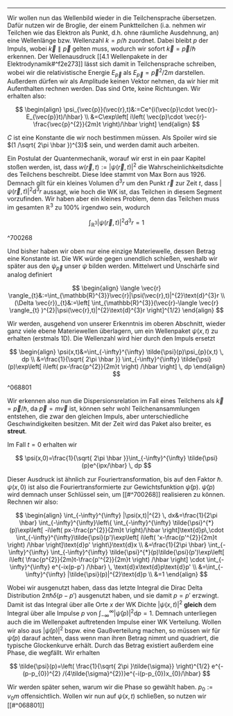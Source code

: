 ***

Wir wollen nun das Wellenbild wieder in die Teilchensprache übersetzen. Dafür nutzen wir de Broglie, der einem Punktteilchen (i.a. nehmen wir Teilchen wie das Elektron als Punkt, d.h. ohne räumliche Ausdehnung, an) eine Wellenlänge bzw. Wellenzahl $k=p /\hbar$ zuordnet. Dabei bleibt $p$ der Impuls, wobei $\vec{k}\parallel \vec{p}$ gelten muss, wodurch wir sofort $\vec{k}=\vec{p} /\hbar$ erkennen. Der Wellenausdruck [[4.1 Wellenpakete in der Elektrodynamik#^f2e273]] lässt sich damit in Teilchensprache schreiben, wobei wir die relativistische Energie $E_{\vec{p}}$ als $E_{\vec{p}}=\vec{p}^{2} /2m$ darstellen. Außerdem dürfen wir als Amplitude keinen Vektor nehmen, da wir hier mit Aufenthalten rechnen werden. Das sind Orte, keine Richtungen. Wir erhalten also:

$$
\begin{align}
\psi_{\vec{p}}(\vec{r},t)&:=Ce^{i(\vec{p}\cdot \vec{r}-E_{\vec{p}}t)/\hbar} \\
&=C\exp\left[ i\left( \vec{p}\cdot \vec{r}-\frac{\vec{p}^{2}}{2m}t \right)/\hbar \right]
\end{align}
$$

$C$ ist eine Konstante die wir noch bestimmen müssen. Als Spoiler wird sie $(1 /\sqrt{ 2\pi \hbar })^{3}$ sein, und werden damit auch arbeiten. 

Ein Postulat der Quantenmechanik, worauf wir erst in ein paar Kapitel stoßen werden, ist, dass $w(\vec{r},t):=|\psi(\vec{r},t)|^{2}$ die Wahrscheinlichkeitsdichte des Teilchens beschreibt. Diese Idee stammt von Max Born aus 1926. Demnach gilt für ein kleines Volumen $\text{d}^{3}r$ um den Punkt $\vec{r}$ zur Zeit $t$, dass $|\psi(\vec{r},t)|^{2}\text{d}^{3}r$ aussagt, wie hoch die WK ist, das Teilchen in diesem Segment vorzufinden. Wir haben aber ein kleines Problem, denn das Teilchen muss im gesamten $\mathbb{R}^{3}$ zu 100% irgendwo sein, wodurch

$$
\int_{\mathbb{R}^{3}}|\psi(\vec{r},t)|^{2}\text{d}^{3}r=1
$$

^700268

Und bisher haben wir oben nur eine einzige Materiewelle, dessen Betrag eine Konstante ist. Die WK würde gegen unendlich schießen, weshalb wir später aus den $\psi_{\vec{p}}$ unser $\psi$ bilden werden. Mittelwert und Unschärfe sind analog definiert

$$
\begin{align}
\langle \vec{r} \rangle_{t}&:=\int_{\mathbb{R}^{3}}\vec{r}|\psi(\vec{r},t)|^{2}\text{d}^{3}r \\
(\Delta \vec{r})_{t}&:=\left[ \int_{\mathbb{R}^{3}}(\vec{r}-\langle \vec{r} \rangle_{t} )^{2}|\psi(\vec{r},t)|^{2}\text{d}^{3}r \right]^{1/2}
\end{align}
$$

Wir werden, ausgehend von unserer Erkenntnis im oberen Abschnitt, wieder ganz viele ebene Materiewellen überlagern, um ein Wellenpaket $\psi(x,t)$ zu erhalten (erstmals 1D). Die Wellenzahl wird hier durch den Impuls ersetzt

$$
\begin{align}
\psi(x,t)&=\int_{-\infty}^{\infty} \tilde{\psi}(p)\psi_{p}(x,t) \, dp \\
&=\frac{1}{\sqrt{ 2\pi \hbar }} \int_{-\infty}^{\infty} \tilde{\psi}(p)\exp\left[ i\left( px-\frac{p^{2}}{2m}t \right) /\hbar \right] \, dp  
\end{align}
$$

^068801

Wir erkennen also nun die Dispersionsrelation im Fall eines Teilchens als $\vec{k}=\vec{p} /\hbar$, da $\vec{p}=m\vec{v}$ ist, können sehr wohl Teilchenansammlungen entstehen, die zwar den gleichen Impuls, aber unterschiedliche Geschwindigkeiten besitzen. Mit der Zeit wird das Paket also breiter, es **streut**. 

Im Fall $t=0$ erhalten wir

$$
\psi(x,0)=\frac{1}{\sqrt{ 2\pi \hbar }}\int_{-\infty}^{\infty} \tilde{\psi}(p)e^{ipx/\hbar} \, dp 
$$

Dieser Ausdruck ist ähnlich zur Fouriertransformation, bis auf den Faktor $\hbar$. $\psi(x,0)$ ist also die Fouriertransformierte zur Gewichtsfunktion $\tilde{\psi}(p)$. $\tilde{\psi}(p)$ wird demnach unser Schlüssel sein, um [[#^700268]] realisieren zu können. Rechnen wir also:

$$
\begin{align}
\int_{-\infty}^{\infty} |\psi(x,t)|^{2} \, dx&=\frac{1}{2\pi \hbar} \int_{-\infty}^{\infty}\left\{  \int_{-\infty}^{\infty} \tilde{\psi}^{*}(p)\exp\left[ -i\left( px-\frac{p^{2}}{2m}t \right)/\hbar \right]\text{d}p\,\cdot \int_{-\infty}^{\infty}\tilde{\psi}(p')\exp\left[ i\left( 'x-\frac{p'^{2}}{2m}t \right) /\hbar \right]\text{d}p'    \right\}\text{d}x \\
&=\frac{1}{2\pi \hbar} \int_{-\infty}^{\infty} \int_{-\infty}^{\infty} \tilde{\psi}^{*}(p)\tilde{\psi}(p')\exp\left[ i\left( \frac{p^{2}}{2m}t-\frac{p'^{2}}{2m}t \right) /\hbar \right] \cdot \int_{-\infty}^{\infty} e^{-ix(p-p') /\hbar} \, \text{d}x\text{d}p\text{d}p' \\
&=\int_{-\infty}^{\infty} |\tilde{\psi}(p)|^{2}\text{d}p \\
&=1 
\end{align}
$$

Wobei  wir ausgenutzt haben, dass das letzte Integral die Dirac Delta Distribution $2\pi \hbar\delta(p-p')$ ausgenutzt haben, und sie damit $p=p'$ erzwingt. Damit ist das Integral über alle Orte $x$ der WK Dichte $|\psi(x,t)|^{2}$ **gleich** dem Integral über alle Impulse $p$ von $\int_{-\infty}^{\infty} |\tilde{\psi}(p)|^{2}\text{d}p=1$. Demnach unterliegen auch die im Wellenpaket auftretenden Impulse einer WK Verteilung. Wollen wir also aus $|\tilde{\psi}(p)|^{2}$ bspw. eine Gaußverteilung machen, so müssen wir für $\tilde{\psi}(p)$ darauf achten, dass wenn man ihren Betrag nimmt und quadriert, die typische Glockenkurve erhält. Durch das Betrag existiert außerdem eine Phase, die wegfällt. Wir erhalten

$$
\tilde{\psi}(p)=\left( \frac{1}{\sqrt{ 2\pi }\tilde{\sigma}} \right)^{1/2} e^{-(p-p_{0})^{2} /(4\tilde{\sigma}^{2})}e^{-i(p-p_{0})x_{0}/\hbar}
$$

Wir werden später sehen, warum wir die Phase so gewählt haben. $p_{0}:=v_{0}m$ offensichtlich. Wollen wir nun auf $\psi(x,t)$ schließen, so nutzen wir [[#^068801]] 